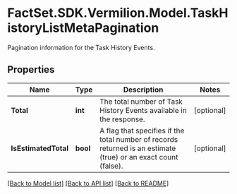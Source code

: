 # FactSet.SDK.Vermilion.Model.TaskHistoryListMetaPagination
Pagination information for the Task History Events.

## Properties

Name | Type | Description | Notes
------------ | ------------- | ------------- | -------------
**Total** | **int** | The total number of Task History Events available in the response. | [optional] 
**IsEstimatedTotal** | **bool** | A flag that specifies if the total number of records returned is an estimate (true) or an exact count (false). | [optional] 

[[Back to Model list]](../README.md#documentation-for-models) [[Back to API list]](../README.md#documentation-for-api-endpoints) [[Back to README]](../README.md)

